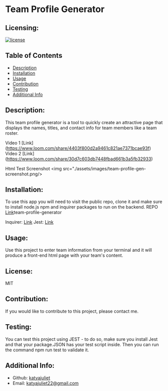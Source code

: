 # Team Profile Generator

  ## Licensing:
  [![license](https://img.shields.io/badge/license--blue)](https://shields.io)
  
  ## Table of Contents 
  - [Description](#description)
  - [Installation](#installation)
  - [Usage](#usage)
  - [Contribution](#contribution)
  - [Testing](#testing)
  - [Additional Info](#additional-info)
  
  ## Description:
  This team profile generator is a tool to quickly create an attractive page that displays the names, titles, and contact info for team members like a team roster.

  Video 1 [Link] (https://www.loom.com/share/4403f800d2a9461c821ae7371bcae93f)
  Video 2 [Link] (https://www.loom.com/share/30d7c603db7448fbad661b3a5fb32933)

  Html Test Screenshot 
  <img src="./assets/images/team-profile-gen-screenshot.png/>

  ## Installation:
  To use this app you will need to visit the public repo, clone it and make sure to install node.js npm and inquirer packages to run on the backend. REPO [Link](https://github.com/katyajuliet/)team-profile-generator

  Inquirer: [Link](https://www.npmjs.com/package/inquirer)
  Jest: [Link](https://www.npmjs.com/package/jest)

  ## Usage:
  Use this project to enter team information from your terminal and it will produce a front-end html page with your team's content.

  ## License:
  MIT

  ## Contribution:
  If you would like to contribute to this project, please contact me.

  ## Testing:
  You can test this project using JEST - to do so, make sure you install Jest and that your package.JSON has your test script inside. Then you can run the command npm run test to validate it.
  
  ## Additional Info:
  - Github: [katyajuliet](https://github.com/katyajuliet)
  - Email: katyajuliet22@gmail.com 